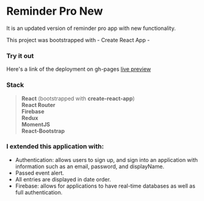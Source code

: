 # Reminder Pro New 
It is an updated version of reminder pro app with new functionality.

This project was bootstrapped with - Create React App -

### Try it out
Here's a link of the deployment on gh-pages [live preview](https://bewpage.github.io/reminder-pro/)

### Stack
> **React**  (bootstrapped with **create-react-app**)  
> **React Router**  
> **Firebase**  
> **Redux**  
> **MomentJS**  
> **React-Bootstrap**   

### I extended this application with:
- Authentication: allows users to sign up, and sign into an application with information such as an email, password, and displayName.
- Passed event alert.
- All entries are displayed in date order.
- Firebase: allows for applications to have real-time databases as well as full authentication.
